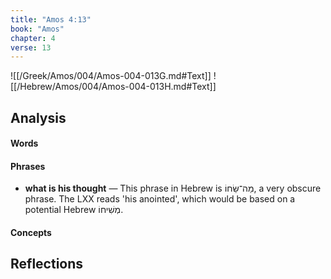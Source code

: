 ```yaml
---
title: "Amos 4:13"
book: "Amos"
chapter: 4
verse: 13
---
```

![[/Greek/Amos/004/Amos-004-013G.md#Text]]
![[/Hebrew/Amos/004/Amos-004-013H.md#Text]]

## Analysis

#### Words

#### Phrases
- **what is his thought** — This phrase in Hebrew is מַה־שֵּׂחוֹ, a very obscure phrase.  The LXX reads 'his anointed', which would be based on a potential Hebrew מְשִׁיחוֹ.

#### Concepts

## Reflections
